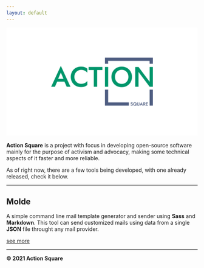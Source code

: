 ```yaml
---
layout: default
---
```


![Action Square](assets/img/logo.png)

**Action Square** is a project with focus in developing open-source software mainly for the purpose of activism and advocacy, making some technical aspects of it faster and more reliable.

As of right now, there are a few tools being developed, with one already released, check it below.

---

## Molde

A simple command line mail template generator and sender using **Sass** and **Markdown**. This tool can send customized mails using data from a single **JSON** file throught any mail provider.

<a class="button" href="https://github.com/action-square/molde">see more</a>

---

**&#169; 2021 Action Square**
